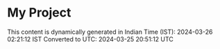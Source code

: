 # My Project

This content is dynamically generated in Indian Time (IST): 2024-03-26 02:21:12 IST
Converted to UTC: 2024-03-25 20:51:12 UTC
